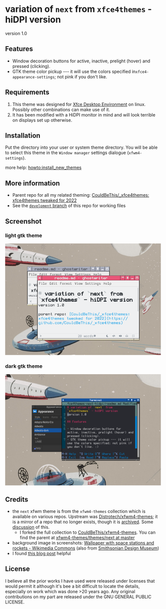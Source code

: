# variation of `next` from `xfce4themes` - hiDPI version 
version 1.0

## Features

- Window decoration buttons for active, inactive, prelight (hover) and pressed (clicking). 
- GTK theme color pickup --- it will use the colors specified in`xfce4-appearance-settings`; not pink if you don't like. 

## Requirements

1. This theme was designed for [Xfce Desktop Environment](https://xfce.org/) on linux. Possibly other combinations can make use of it. 
2. It has been modified with a HiDPI monitor in mind and will look terrible on displays set up otherwise. 

## Installation

Put the directory into your user or system theme directory. You will be able to select this theme in the `Window manager` settings dialogue (`xfwm4-settings`).

more help: [howto:install_new_themes](https://wiki.xfce.org/howto:install_new_themes)

## More information

-  Parent repo for all my related theming: [CouldBeThis/_xfce4themes: xfce4themes tweaked for 2022](https://github.com/CouldBeThis/_xfce4themes)
- See the [`develpment` branch](https://github.com/CouldBeThis/_xfce4themes-next-hidpi/tree/development) of this repo for working files

## Screenshot

### light gtk theme

![screenshot-next-hidpi-v1.0-cropped-lwaxana.png](docs/screenshot-next-hidpi-v1.0-cropped-lwaxana.png)

### dark gtk theme 

![screenshot-next-hidpi-v1.0-adwaita-dark-cropped.png](docs/screenshot-next-hidpi-v1.0-adwaita-dark-cropped.png)



## Credits

- the `next` xfwm theme is from the `xfwm4-themes` collection which is available on various repos. Upstream was [Distrotech/xfwm4-themes](https://github.com/Distrotech/xfwm4-themes); it is a mirror of a repo that no longer exists, though it is [archived](https://git.xfce.org/archive/xfwm4-themes). Some [discussion](https://askubuntu.com/questions/1184207/where-can-i-get-xfwm4-themes-on-xubuntu-19-10) of this.
  - I forked the full collection to [CouldBeThis/xfwm4-themes](https://github.com/CouldBeThis/xfwm4-themes). You can find the parent at [xfwm4-themes/themes/next at master](https://github.com/CouldBeThis/xfwm4-themes/tree/master/themes/next)
- background image in screenshots: [Wallpaper with space stations and rockets - Wikimedia Commons](https://commons.wikimedia.org/wiki/File:Wallpaper_with_space_stations_and_rockets_-_Google_Art_Project.jpg) (also from [Smithsonian Design Museum](http://cprhw.tt/o/2Dwk2/))
- I found [this blog post](https://blockofcode.wordpress.com/2009/02/09/making-a-theme-for-xfwm4/) helpful

## License

I believe all the prior works I have used were released under licenses that would permit it although it's bee a bit difficult to locate the details, especially on work which was done >20 years ago. Any original contributions on my part are released under the GNU GENERAL PUBLIC LICENSE.









